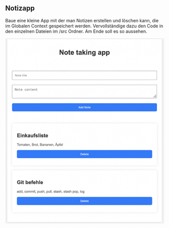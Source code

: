 ## Notizapp

Baue eine kleine App mit der man Notizen erstellen und löschen kann, die im Globalen Context gespeichert werden. 
Vervollständige dazu den Code in den einzelnen Dateien im /src Ordner. Am Ende soll es so aussehen.


<img src="img/preview.png" alt= “” width="700">
